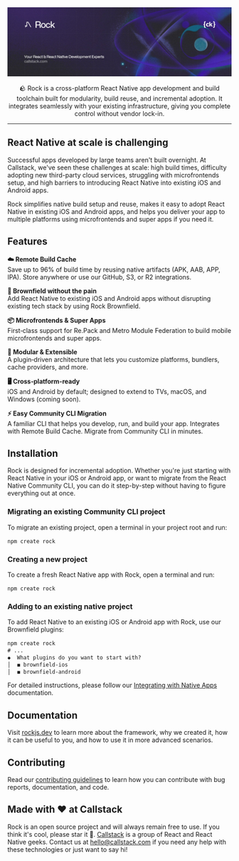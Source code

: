 <a href="https://www.callstack.com/open-source?utm_campaign=generic&utm_source=github&utm_medium=referral&utm_content=rock" align="center">
  <picture>
    <img alt="Rock" src="https://github.com/callstack/rock/raw/main/banner.jpg">
  </picture>
</a>
<p align="center">
  🪨 Rock is a cross-platform React Native app development and build toolchain built for modularity, build reuse, and incremental adoption. It integrates seamlessly with your existing infrastructure, giving you complete control without vendor lock-in.
</p>

---

## React Native at scale is challenging

Successful apps developed by large teams aren't built overnight. At Callstack, we've seen these challenges at scale: high build times, difficulty adopting new third-party cloud services, struggling with microfrontends setup, and high barriers to introducing React Native into existing iOS and Android apps.

Rock simplifies native build setup and reuse, makes it easy to adopt React Native in existing iOS and Android apps, and helps you deliver your app to multiple platforms using microfrontends and super apps if you need it.

## Features

**☁️ Remote Build Cache**  
Save up to 96% of build time by reusing native artifacts (APK, AAB, APP, IPA). Store anywhere or use our GitHub, S3, or R2 integrations.

**🔗 Brownfield without the pain**  
Add React Native to existing iOS and Android apps without disrupting existing tech stack by using Rock Brownfield.

**📦 Microfrontends & Super Apps**  
First‑class support for Re.Pack and Metro Module Federation to build mobile microfrontends and super apps.

**🔌 Modular & Extensible**  
A plugin‑driven architecture that lets you customize platforms, bundlers, cache providers, and more.

**🖥️ Cross‑platform-ready**  
iOS and Android by default; designed to extend to TVs, macOS, and Windows (coming soon).

**⚡ Easy Community CLI Migration**  
A familiar CLI that helps you develop, run, and build your app. Integrates with Remote Build Cache. Migrate from Community CLI in minutes.

## Installation

Rock is designed for incremental adoption. Whether you're just starting with React Native in your iOS or Android app, or want to migrate from the React Native Community CLI, you can do it step-by-step without having to figure everything out at once.

### Migrating an existing Community CLI project

To migrate an existing project, open a terminal in your project root and run:

```shell
npm create rock
```

### Creating a new project

To create a fresh React Native app with Rock, open a terminal and run:

```shell
npm create rock
```

### Adding to an existing native project

To add React Native to an existing iOS or Android app with Rock, use our Brownfield plugins:

```shell
npm create rock
# ...
◆  What plugins do you want to start with?
│  ◼ brownfield-ios
│  ◼ brownfield-android
```

For detailed instructions, please follow our [Integrating with Native Apps](https://rockjs.dev/docs/brownfield/intro) documentation.

## Documentation

Visit [rockjs.dev](https://rockjs.dev) to learn more about the framework, why we created it, how it can be useful to you, and how to use it in more advanced scenarios.

## Contributing

Read our [contributing guidelines](CONTRIBUTING.md) to learn how you can contribute with bug reports, documentation, and code.

## Made with ❤️ at Callstack

Rock is an open source project and will always remain free to use. If you think it's cool, please star it 🌟. [Callstack](https://www.callstack.com/?utm_source=github.com&utm_medium=referral&utm_campaign=rock&utm_term=readme-with-love) is a group of React and React Native geeks. Contact us at [hello@callstack.com](mailto:hello@callstack.com) if you need any help with these technologies or just want to say hi!
